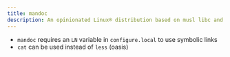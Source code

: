 ```yaml
---
title: mandoc
description: An opinionated Linux® distribution based on musl libc and toybox
---
```


- `mandoc` requires an `LN` variable in `configure.local` to use symbolic links
- `cat` can be used instead of `less` (oasis)
